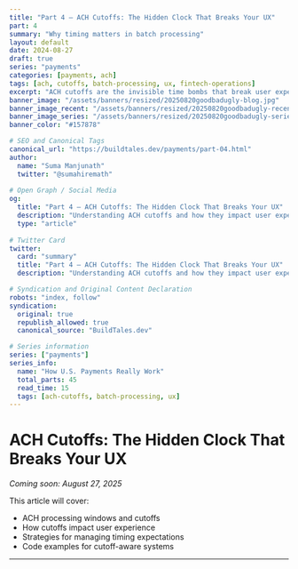```yaml
---
title: "Part 4 — ACH Cutoffs: The Hidden Clock That Breaks Your UX"
part: 4
summary: "Why timing matters in batch processing"
layout: default
date: 2024-08-27
draft: true
series: "payments"
categories: [payments, ach]
tags: [ach, cutoffs, batch-processing, ux, fintech-operations]
excerpt: "ACH cutoffs are the invisible time bombs that break user experience. Understanding these hidden clocks is crucial for building reliable payment systems."
banner_image: "/assets/banners/resized/20250820goodbadugly-blog.jpg"
banner_image_recent: "/assets/banners/resized/20250820goodbadugly-recent.jpg"
banner_image_series: "/assets/banners/resized/20250820goodbadugly-series.jpg"
banner_color: "#157878"

# SEO and Canonical Tags
canonical_url: "https://buildtales.dev/payments/part-04.html"
author:
  name: "Suma Manjunath"
  twitter: "@sumahiremath"
  
# Open Graph / Social Media
og:
  title: "Part 4 — ACH Cutoffs: The Hidden Clock That Breaks Your UX"
  description: "Understanding ACH cutoffs and how they impact user experience in payment systems."
  type: "article"
  
# Twitter Card
twitter:
  card: "summary"
  title: "Part 4 — ACH Cutoffs: The Hidden Clock That Breaks Your UX"
  description: "Understanding ACH cutoffs and how they impact user experience in payment systems."

# Syndication and Original Content Declaration
robots: "index, follow"
syndication:
  original: true
  republish_allowed: true
  canonical_source: "BuildTales.dev"

# Series information
series: ["payments"]
series_info:
  name: "How U.S. Payments Really Work"
  total_parts: 45
  read_time: 15
  tags: [ach-cutoffs, batch-processing, ux]
---
```


# ACH Cutoffs: The Hidden Clock That Breaks Your UX

*Coming soon: August 27, 2025*

This article will cover:

- ACH processing windows and cutoffs
- How cutoffs impact user experience
- Strategies for managing timing expectations
- Code examples for cutoff-aware systems

---
